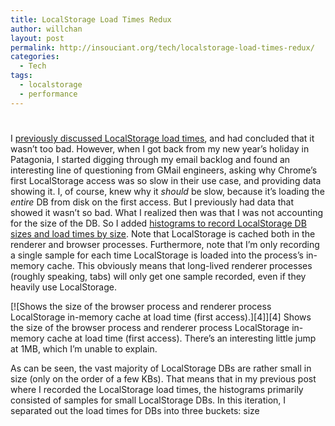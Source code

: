 ```yaml
---
title: LocalStorage Load Times Redux
author: willchan
layout: post
permalink: http://insouciant.org/tech/localstorage-load-times-redux/
categories:
  - Tech
tags:
  - localstorage
  - performance
---
```

# 

I [previously discussed LocalStorage load times][1], and had concluded that it wasn’t too bad. However, when I got back from my new year’s holiday in Patagonia, I started digging through my email backlog and found an interesting line of questioning from GMail engineers, asking why Chrome’s first LocalStorage access was so slow in their use case, and providing data showing it. I, of course, knew why it *should* be slow, because it’s loading the *entire* DB from disk on the first access. But I previously had data that showed it wasn’t so bad. What I realized then was that I was not accounting for the size of the DB. So I added [histograms to record LocalStorage DB sizes and load times by size][2]. Note that LocalStorage is cached both in the renderer and browser processes. Furthermore, note that I’m only recording a single sample for each time LocalStorage is loaded into the process’s in-memory cache. This obviously means that long-lived renderer processes (roughly speaking, tabs) will only get one sample recorded, even if they heavily use LocalStorage.

 [1]: https://insouciant.org/tech/time-to-load-localstorage-into-memory/
 [2]: http://src.chromium.org/viewvc/chrome?view=rev&revision=181855

[![Shows the size of the browser process and renderer process LocalStorage in-memory cache at load time (first access).][4]][4]
Shows the size of the browser process and renderer process LocalStorage in-memory cache at load time (first access). There’s an interesting little jump at 1MB, which I’m unable to explain.

As can be seen, the vast majority of LocalStorage DBs are rather small in size (only on the order of a few KBs). That means that in my previous post where I recorded the LocalStorage load times, the histograms primarily consisted of samples for small LocalStorage DBs. In this iteration, I separated out the load times for DBs into three buckets: size 